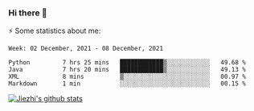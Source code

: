 ### Hi there 👋

⚡ Some statistics about me:


<!--START_SECTION:waka-->
```text
Week: 02 December, 2021 - 08 December, 2021

Python         7 hrs 25 mins   ████████████▒░░░░░░░░░░░░   49.68 % 
Java           7 hrs 20 mins   ████████████▒░░░░░░░░░░░░   49.13 % 
XML            8 mins          ▒░░░░░░░░░░░░░░░░░░░░░░░░   00.97 % 
Markdown       1 min           ░░░░░░░░░░░░░░░░░░░░░░░░░   00.15 % 
```
<!--END_SECTION:waka-->





[![Jiezhi's github stats](https://github-readme-stats.vercel.app/api?username=Jiezhi&show_icons=true)](https://github.com/Jiezhi/github-readme-stats)

<!--
[![Top Langs](https://github-readme-stats.vercel.app/api/top-langs/?username=Jiezhi&hide=javascript,html)](https://github.com/Jiezhi/github-readme-stats)

**Jiezhi/Jiezhi** is a ✨ _special_ ✨ repository because its `README.md` (this file) appears on your GitHub profile.

Here are some ideas to get you started:

- 🔭 I’m currently working on ...
- 🌱 I’m currently learning ...
- 👯 I’m looking to collaborate on ...
- 🤔 I’m looking for help with ...
- 💬 Ask me about ...
- 📫 How to reach me: ...
- 😄 Pronouns: ...
- ⚡ Fun fact: ...
-->

